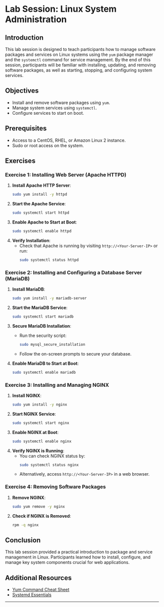 
# Lab Session: Linux System Administration

## Introduction
This lab session is designed to teach participants how to manage software packages and services on Linux systems using the `yum` package manager and the `systemctl` command for service management. By the end of this session, participants will be familiar with installing, updating, and removing software packages, as well as starting, stopping, and configuring system services.

## Objectives
- Install and remove software packages using `yum`.
- Manage system services using `systemctl`.
- Configure services to start on boot.

## Prerequisites
- Access to a CentOS, RHEL, or Amazon Linux 2 instance.
- Sudo or root access on the system.

## Exercises

### Exercise 1: Installing Web Server (Apache HTTPD)
1. **Install Apache HTTP Server**:
   ```bash
   sudo yum install -y httpd
   ```
2. **Start the Apache Service**:
   ```bash
   sudo systemctl start httpd
   ```
3. **Enable Apache to Start at Boot**:
   ```bash
   sudo systemctl enable httpd
   ```
4. **Verify Installation**:
   - Check that Apache is running by visiting `http://<Your-Server-IP>` or run:
     ```bash
     sudo systemctl status httpd
     ```

### Exercise 2: Installing and Configuring a Database Server (MariaDB)
1. **Install MariaDB**:
   ```bash
   sudo yum install -y mariadb-server
   ```
2. **Start the MariaDB Service**:
   ```bash
   sudo systemctl start mariadb
   ```
3. **Secure MariaDB Installation**:
   - Run the security script:
     ```bash
     sudo mysql_secure_installation
     ```
   - Follow the on-screen prompts to secure your database.

4. **Enable MariaDB to Start at Boot**:
   ```bash
   sudo systemctl enable mariadb
   ```

### Exercise 3: Installing and Managing NGINX
1. **Install NGINX**:
   ```bash
   sudo yum install -y nginx
   ```
2. **Start NGINX Service**:
   ```bash
   sudo systemctl start nginx
   ```
3. **Enable NGINX at Boot**:
   ```bash
   sudo systemctl enable nginx
   ```
4. **Verify NGINX is Running**:
   - You can check NGINX status by:
     ```bash
     sudo systemctl status nginx
     ```
   - Alternatively, access `http://<Your-Server-IP>` in a web browser.

### Exercise 4: Removing Software Packages
1. **Remove NGINX**:
   ```bash
   sudo yum remove -y nginx
   ```
2. **Check if NGINX is Removed**:
   ```bash
   rpm -q nginx
   ```

## Conclusion
This lab session provided a practical introduction to package and service management in Linux. Participants learned how to install, configure, and manage key system components crucial for web applications.

## Additional Resources
- [Yum Command Cheat Sheet](https://access.redhat.com/documentation/en-us/red_hat_enterprise_linux/7/html/system_administrators_guide/ch-yum)
- [Systemd Essentials](https://www.freedesktop.org/wiki/Software/systemd/)

---

